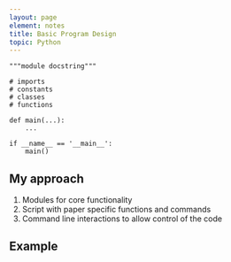 ```yaml
---
layout: page
element: notes
title: Basic Program Design
topic: Python
---
```


    """module docstring"""

    # imports
    # constants
    # classes
    # functions

    def main(...):
        ...

    if __name__ == '__main__':
        main()

My approach
-----------
1. Modules for core functionality
2. Script with paper specific functions and commands
3. Command line interactions to allow control of the code

Example
-------

